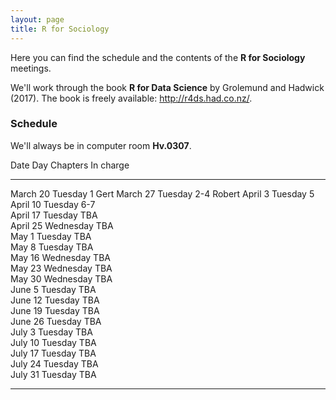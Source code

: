 ```yaml
---
layout: page
title: R for Sociology
---
```


Here you can find the schedule and the contents of the **R for Sociology** meetings. 

We'll work through the book **R for Data Science** by Grolemund and Hadwick (2017). The book is freely available: http://r4ds.had.co.nz/.

### Schedule
We'll always be in computer room **Hv.0307**.


Date        Day         Chapters    In charge
--------    --------    --------    ---------
March 20    Tuesday     1           Gert
March 27    Tuesday     2-4         Robert
April 3     Tuesday     5       
April 10    Tuesday     6-7       
April 17    Tuesday     TBA       
April 25    Wednesday   TBA       
May 1       Tuesday     TBA       
May 8       Tuesday     TBA       
May 16      Wednesday   TBA       
May 23      Wednesday   TBA       
May 30      Wednesday   TBA       
June 5      Tuesday     TBA       
June 12     Tuesday     TBA       
June 19     Tuesday     TBA       
June 26     Tuesday     TBA       
July 3      Tuesday     TBA       
July 10     Tuesday     TBA       
July 17     Tuesday     TBA       
July 24     Tuesday     TBA       
July 31     Tuesday     TBA       
---------   --------    --------    ---------